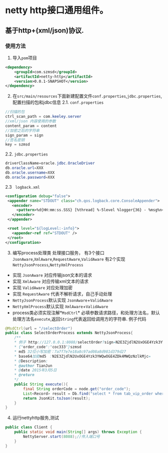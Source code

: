 # netty http接口通用组件。

## 基于http+(xml/json)协议.

### 使用方法

1. 导入`pom`项目
```xml
<dependency>
	<groupId>com.szmsd</groupId>
	<artifactId>netty-http</artifactId>
	<version>0.0.1-SNAPSHOT</version>
</dependency>
```

2. 在`src/main/resources`下面新建配置文件`conf.properties`,`jdbc.properties`,配置扫描的包和jdbc信息
 2.1. `conf.properties`
```java
//扫描的包
ctrl_scan_path = com.keeley.server
//xml/json 内容使用的参数
content_param = content
//加密之后的字符串
sign_param = sign
//签名密钥
key = szmsd
```
 2.2. `jdbc.properties`
 ```java
driverClassName=oracle.jdbc.OracleDriver
db.oracle.url=XXX
db.oracle.username=XXX
db.oracle.password=XXX
 ```
 2.3 ` logback.xml`
 ```xml
<configuration debug="false">
  <appender name="STDOUT" class="ch.qos.logback.core.ConsoleAppender">
    <encoder>
      <pattern>%d{HH:mm:ss.SSS} [%thread] %-5level %logger{36} - %msg%n</pattern>
    </encoder>
  </appender>

  <root level="${logLevel:-info}">
    <appender-ref ref="STDOUT" />
  </root>
</configuration>

 ```

3. 编写process处理类 处理接口服务，
有3个接口 `JsonAware`,`XmlAware`,`RequestAware`,`ValidAware`
有2个实现 `NettyJsonProcess`,`NettyXmlProcess`
 * 实现 `JsonAware` 对应传输json文本的请求
 * 实现 `XmlAware` 对应传输xml文本的请求
 * 实现 `ValidAware` 对应处理加密
 * 实现 `RequestAware` 代表不解析请求，自己手动处理
 * `NettyJsonProcess`默认实现 `JsonAware`+`ValidAware`
 * `NettyXmlProcess`默认实现 `XmlAware`+`ValidAware`
 * process类必须实现注解*`MsdCtrl`* 必填参数请求路径，和处理方法名，默认处理方法名`execute`,返回`String`代表返回给调用方的字符串.
例子代码
```java
@MsdCtrl(url = "/selectOrder")
public class SelectOrderProcess extends NettyJsonProcess{
	/**
	* 例子 http://127.0.0.1:8088/selectOrder?sign=N2E3ZjdlN2UxOGE4Yzk3YWQwOGE4ZDk4MWQzNzlkMjc=&content={"order_code":"coc333"}
	* {"order_code":"coc333"}szmsd
	* md5 32位小写加密：7a7f7e7e18a8c97ad08a8d981d379d27
	* base64加密md5 ：N2E3ZjdlN2UxOGE4Yzk3YWQwOGE4ZDk4MWQzNzlkMjc=
	* @Description:
	* @author TianJun
	* @date 2015年3月5日
	* @return
	*/
	public String execute(){
		final String orderCode = node.get("order_code");
		List<Record> result = Db.find("select * from tab_vip_order where order_code =?", orderCode);
		return JsonKit.toJson(result);
	}
}
```

4. 运行nettyhttp服务,测试
```java
public class Client {
	public static void main(String[] args) throws Exception {
		NettyServer.start(8088);//传入端口号
	}
}
```

